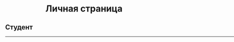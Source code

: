 <!DOCTYPE HTML PUBLIC "-//W3C//DTD HTML 4.01//EN" 
  "http://www.w3.org/TR/html4/strict.dtd">
<html>
 <head>
  <meta http-equiv="Content-Type" content="text/html; charset=utf-8">
  <title><Личная страница</title>
 </head>
 <body>

  <h1 align = "center" <u> Личная страница </u> 
  <br/>
  <p><h2>Студент</h2></p>
  <hr align="left" width="1000" size="0,1" color="#000000" />

 </body>
</html>
